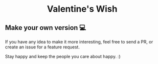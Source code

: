 <h1 align="center">
    Valentine's Wish
</h1>

## Make your own version :computer:

If you have any idea to make it more interesting, feel free to send a PR, or create an issue for a feature request.

Stay happy and keep the people you care about happy. :)

